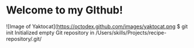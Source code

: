 # Welcome to my GIthub!
![Image of Yaktocat](https://octodex.github.com/images/yaktocat.png 
$ git init
Initialized empty Git repository in /Users/skills/Projects/recipe-repository/.git/
